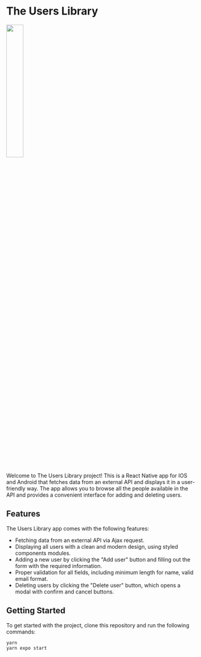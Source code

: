 # The Users Library
<img src="https://i.imgur.com/YE63OPq.jpg"  width="30%" height="30%">

Welcome to The Users Library project! This is a React Native app for IOS and Android that fetches data from an external API and displays it in a user-friendly way. The app allows you to browse all the people available in the API and provides a convenient interface for adding and deleting users.

## Features

The Users Library app comes with the following features:

- Fetching data from an external API via Ajax request.
- Displaying all users with a clean and modern design, using styled components modules.
- Adding a new user by clicking the "Add user" button and filling out the form with the required information.
- Proper validation for all fields, including minimum length for name, valid email format.
- Deleting users by clicking the "Delete user" button, which opens a modal with confirm and cancel buttons.

## Getting Started

To get started with the project, clone this repository and run the following commands:

```
yarn
yarn expo start
```
